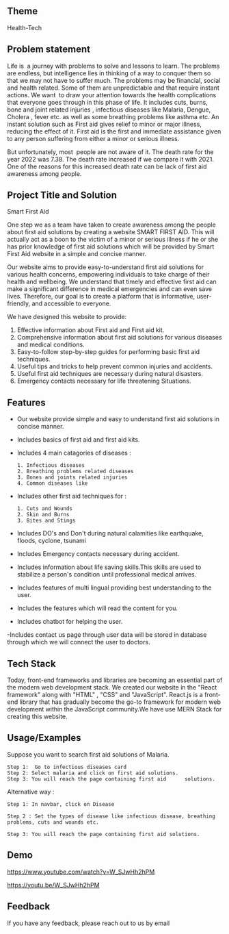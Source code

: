 ## Theme
Health-Tech

## Problem statement
Life is  a journey with problems to solve and lessons to learn. The problems are endless, but intelligence lies in thinking of a way to conquer them so that we may not have to suffer much. The problems may be financial, social and health related. Some of them are unpredictable and that require instant actions. We want  to draw your attention towards the health complications that everyone goes through in this phase of life. It includes cuts, burns, bone and joint related injuries , infectious diseases like Malaria, Dengue, Cholera , fever etc. as well as some breathing problems like asthma etc. An instant solution such as First aid gives relief to minor or major illness, reducing the effect of it. First aid is the first and immediate assistance given to any person suffering from either a minor or serious illness.

But unfortunately, most  people are not aware of it. The death rate for the year 2022 was 7.38. The death rate increased if we compare it with 2021. One of the reasons for this increased death rate can be lack of first aid awareness among people. 

## Project Title and Solution
Smart First Aid 

One step we as a team have taken to create awareness among the people about first aid solutions by creating a website SMART FIRST AID. This will actually act as a boon to the victim of a minor or serious illness if he or she has prior knowledge of first aid solutions which will be provided by Smart First Aid website in a simple and concise manner.

Our website aims to provide easy-to-understand first aid solutions for various health concerns, empowering individuals to take charge of their health and wellbeing. We understand that timely and effective first aid can make a significant difference in medical emergencies and can even save lives. Therefore, our goal is to create a platform that is informative, user-friendly, and accessible to everyone.

We have designed this website to provide:
1. Effective information about First aid and First aid kit.
2. Comprehensive information about first aid solutions for various diseases and medical conditions.
3. Easy-to-follow step-by-step guides for performing basic first aid techniques.
4. Useful tips and tricks to help prevent common injuries and accidents.
5. Useful first aid techniques are necessary during natural disasters.
6. Emergency contacts necessary for life threatening Situations.

## Features

- Our website provide simple and easy to understand first aid solutions in concise manner.

- Includes basics of first aid and first aid kits.

- Includes 4 main catagories of diseases : 
      
      1. Infectious diseases
      2. Breathing problems related diseases
      3. Bones and joints related injuries
      4. Common diseases like 

- Includes other first aid techniques for :

      1. Cuts and Wounds
      2. Skin and Burns
      3. Bites and Stings

- Includes DO's and Don't during natural calamities like earthquake, floods, cyclone, tsunami 

- Includes Emergency contacts necessary during accident.

- Includes information about life saving skills.This skills are used to stabilize a person's condition until professional medical arrives.

- Includes features of multi lingual providing best understanding to the user.

- Includes the features which will read the content for you.

- Includes chatbot for helping the user.

-Includes contact us page through user data will be stored in database through which we will connect the user to doctors.

## Tech Stack

Today, front-end frameworks and libraries are becoming an essential part of the modern web development stack. We created our website in the "React framework" along with "HTML" , "CSS" and "JavaScript". React.js is a front-end library that has gradually become the go-to framework for modern web development within the JavaScript community.We have use MERN Stack for creating this website.

## Usage/Examples

Suppose you want to search  first aid solutions of Malaria. 

    Step 1:  Go to infectious diseases card 
    Step 2: Select malaria and click on first aid solutions. 
    Step 3: You will reach the page containing first aid      solutions. 

Alternative way :

    Step 1: In navbar, click on Disease

    Step 2 : Set the types of disease like infectious disease, breathing problems, cuts and wounds etc.

    Step 3: You will reach the page containing first aid solutions.




## Demo
https://www.youtube.com/watch?v=W_SJwHh2hPM

https://youtu.be/W_SJwHh2hPM


## Feedback

If you have any feedback, please reach out to us by email
